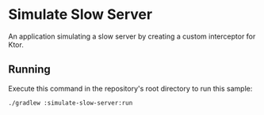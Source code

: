 # Simulate Slow Server

An application simulating a slow server by creating a custom interceptor for Ktor.

## Running

Execute this command in the repository's root directory to run this sample:

```bash
./gradlew :simulate-slow-server:run
```
